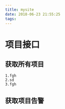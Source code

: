 ```yaml
---
title: mysite
date: 2018-06-23 21:55:25
tags:
---
```

# 项目接口
## 获取所有项目

    1.fgh
    2.sd
    3.fgh

## 获取项目告警